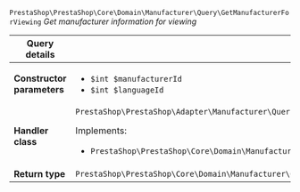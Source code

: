 `PrestaShop\PrestaShop\Core\Domain\Manufacturer\Query\GetManufacturerForViewing`
_Get manufacturer information for viewing_

| Query details              |    |
| -------------------------- | -- |
| **Constructor parameters** | <ul> <li>`$int $manufacturerId`</li>  <li>`$int $languageId`</li> </ul> |
| **Handler class**          | `PrestaShop\PrestaShop\Adapter\Manufacturer\QueryHandler\GetManufacturerForViewingHandler`  <p> Implements: </p> <ul>  <li>`PrestaShop\PrestaShop\Core\Domain\Manufacturer\QueryHandler\GetManufacturerForViewingHandlerInterface`</li>  |
| **Return type** |  `PrestaShop\PrestaShop\Core\Domain\Manufacturer\QueryResult\ViewableManufacturer`  |
